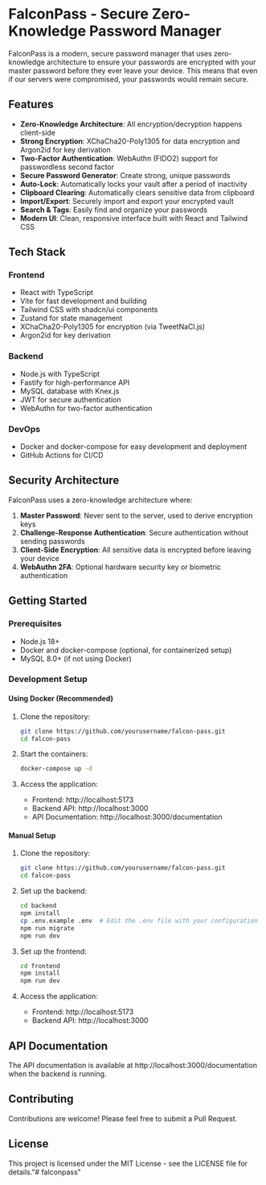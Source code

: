 # FalconPass - Secure Zero-Knowledge Password Manager

FalconPass is a modern, secure password manager that uses zero-knowledge architecture to ensure your passwords are encrypted with your master password before they ever leave your device. This means that even if our servers were compromised, your passwords would remain secure.

## Features

- **Zero-Knowledge Architecture**: All encryption/decryption happens client-side
- **Strong Encryption**: XChaCha20-Poly1305 for data encryption and Argon2id for key derivation
- **Two-Factor Authentication**: WebAuthn (FIDO2) support for passwordless second factor
- **Secure Password Generator**: Create strong, unique passwords
- **Auto-Lock**: Automatically locks your vault after a period of inactivity
- **Clipboard Clearing**: Automatically clears sensitive data from clipboard
- **Import/Export**: Securely import and export your encrypted vault
- **Search & Tags**: Easily find and organize your passwords
- **Modern UI**: Clean, responsive interface built with React and Tailwind CSS

## Tech Stack

### Frontend
- React with TypeScript
- Vite for fast development and building
- Tailwind CSS with shadcn/ui components
- Zustand for state management
- XChaCha20-Poly1305 for encryption (via TweetNaCl.js)
- Argon2id for key derivation

### Backend
- Node.js with TypeScript
- Fastify for high-performance API
- MySQL database with Knex.js
- JWT for secure authentication
- WebAuthn for two-factor authentication

### DevOps
- Docker and docker-compose for easy development and deployment
- GitHub Actions for CI/CD

## Security Architecture

FalconPass uses a zero-knowledge architecture where:

1. **Master Password**: Never sent to the server, used to derive encryption keys
2. **Challenge-Response Authentication**: Secure authentication without sending passwords
3. **Client-Side Encryption**: All sensitive data is encrypted before leaving your device
4. **WebAuthn 2FA**: Optional hardware security key or biometric authentication

## Getting Started

### Prerequisites

- Node.js 18+
- Docker and docker-compose (optional, for containerized setup)
- MySQL 8.0+ (if not using Docker)

### Development Setup

#### Using Docker (Recommended)

1. Clone the repository:
   ```bash
   git clone https://github.com/yourusername/falcon-pass.git
   cd falcon-pass
   ```

2. Start the containers:
   ```bash
   docker-compose up -d
   ```

3. Access the application:
   - Frontend: http://localhost:5173
   - Backend API: http://localhost:3000
   - API Documentation: http://localhost:3000/documentation

#### Manual Setup

1. Clone the repository:
   ```bash
   git clone https://github.com/yourusername/falcon-pass.git
   cd falcon-pass
   ```

2. Set up the backend:
   ```bash
   cd backend
   npm install
   cp .env.example .env  # Edit the .env file with your configuration
   npm run migrate
   npm run dev
   ```

3. Set up the frontend:
   ```bash
   cd frontend
   npm install
   npm run dev
   ```

4. Access the application:
   - Frontend: http://localhost:5173
   - Backend API: http://localhost:3000

## API Documentation

The API documentation is available at http://localhost:3000/documentation when the backend is running.

## Contributing

Contributions are welcome! Please feel free to submit a Pull Request.

## License

This project is licensed under the MIT License - see the LICENSE file for details."# falconpass" 
